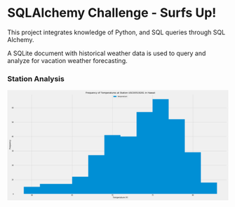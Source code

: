 # SQLAlchemy Challenge - Surfs Up!

This project integrates knowledge of Python, and SQL queries through SQL Alchemy.

A SQLite document with historical weather data is used to query and analyze for vacation weather forecasting.

### Station Analysis

![](temperaturehist.png)


